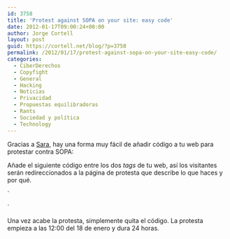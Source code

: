 ```yaml
---
id: 3758
title: 'Protest against SOPA on your site: easy code'
date: 2012-01-17T09:00:24+00:00
author: Jorge Cortell
layout: post
guid: https://cortell.net/blog/?p=3758
permalink: /2012/01/17/protest-against-sopa-on-your-site-easy-code/
categories:
  - CiberDerechos
  - Copyfight
  - General
  - Hacking
  - Noticias
  - Privacidad
  - Propuestas equilibradoras
  - Rants
  - Sociedad y polí­tica
  - Technology
---
```

Gracias a <a title="https://SaraJChipps.com/" href="https://SaraJChipps.com/" target="_blank">Sara</a>, hay una forma muy fácil de añadir código a tu web para protestar contra SOPA:
  
Añade el siguiente código entre los dos _tags_ <HEAD></HEAD> de tu web, así los visitantes serán redireccionados a la página de protesta que describe lo que haces y por qué.
  
`<br />
<script><br />
window.location = "https://protestsopa.org";<br />
</script>`

Una vez acabe la protesta, simplemente quita el código. La protesta empieza a las 12:00 del 18 de enero y dura 24 horas.